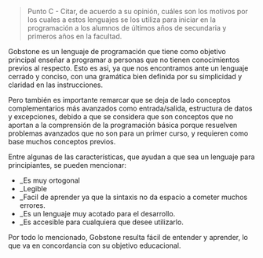 > Punto C - Citar, de acuerdo a su opinión, cuáles son los motivos por los cuales a estos lenguajes se los utiliza para iniciar en la programación a los alumnos de últimos años de secundaria y primeros años en la facultad. 

Gobstone es un lenguaje de programación que tiene como objetivo principal enseñar a programar a personas que no tienen conocimientos previos al respecto. Esto es asi, ya que nos encontramos ante un lenguaje cerrado y conciso, con una gramática bien definida por su simplicidad y claridad en las instrucciones.

Pero también es importante remarcar que se deja de lado conceptos complementarios más avanzados como entrada/salida, estructura de datos y excepciones, debido a que se considera que son conceptos que no aportan a la comprensión de la programación básica porque resuelven problemas avanzados que no son para un primer curso, y requieren como base muchos conceptos previos.

Entre algunas de las características, que ayudan a que sea un lenguaje para principiantes, se pueden mencionar:
* _Es muy ortogonal
* _Legible
* _Facil de aprender ya que la sintaxis no da espacio a cometer muchos errores.
* _Es un lenguaje muy acotado para el desarrollo.
* _Es accesible para cualquiera que desee utilizarlo.

Por todo lo mencionado, Gobstone resulta fácil de entender y aprender, lo que va en concordancia con su objetivo educacional.
